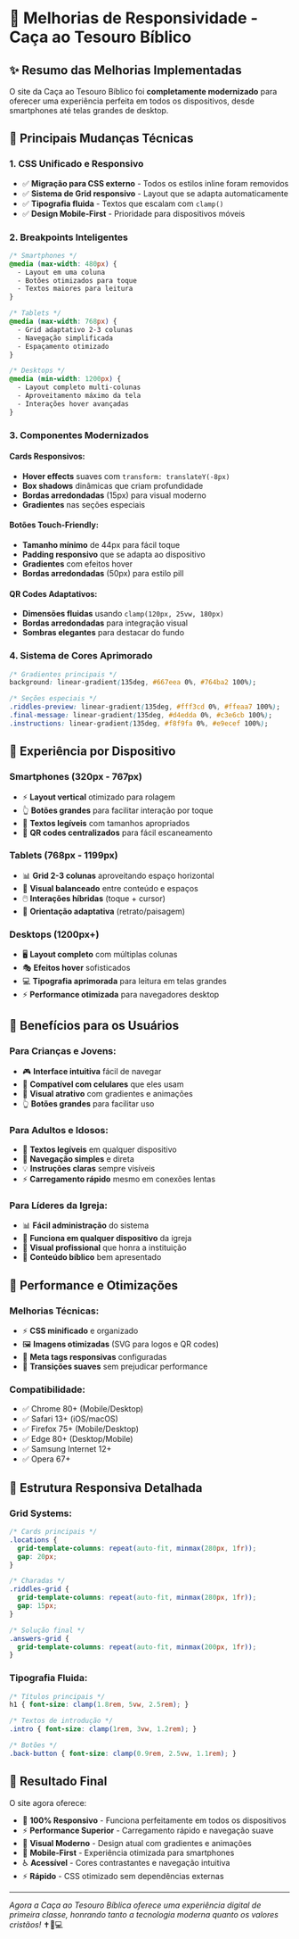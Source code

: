# 📱 Melhorias de Responsividade - Caça ao Tesouro Bíblico

## ✨ Resumo das Melhorias Implementadas

O site da Caça ao Tesouro Bíblico foi **completamente modernizado** para oferecer uma experiência perfeita em todos os dispositivos, desde smartphones até telas grandes de desktop.

## 🔧 Principais Mudanças Técnicas

### **1. CSS Unificado e Responsivo**
- ✅ **Migração para CSS externo** - Todos os estilos inline foram removidos
- ✅ **Sistema de Grid responsivo** - Layout que se adapta automaticamente
- ✅ **Tipografia fluida** - Textos que escalam com `clamp()` 
- ✅ **Design Mobile-First** - Prioridade para dispositivos móveis

### **2. Breakpoints Inteligentes**
```css
/* Smartphones */
@media (max-width: 480px) {
  - Layout em uma coluna
  - Botões otimizados para toque
  - Textos maiores para leitura
}

/* Tablets */
@media (max-width: 768px) {
  - Grid adaptativo 2-3 colunas
  - Navegação simplificada
  - Espaçamento otimizado
}

/* Desktops */
@media (min-width: 1200px) {
  - Layout completo multi-colunas
  - Aproveitamento máximo da tela
  - Interações hover avançadas
}
```

### **3. Componentes Modernizados**

#### **Cards Responsivos:**
- **Hover effects** suaves com `transform: translateY(-8px)`
- **Box shadows** dinâmicas que criam profundidade
- **Bordas arredondadas** (15px) para visual moderno
- **Gradientes** nas seções especiais

#### **Botões Touch-Friendly:**
- **Tamanho mínimo** de 44px para fácil toque
- **Padding responsivo** que se adapta ao dispositivo
- **Gradientes** com efeitos hover
- **Bordas arredondadas** (50px) para estilo pill

#### **QR Codes Adaptativos:**
- **Dimensões fluidas** usando `clamp(120px, 25vw, 180px)`
- **Bordas arredondadas** para integração visual
- **Sombras elegantes** para destacar do fundo

### **4. Sistema de Cores Aprimorado**
```css
/* Gradientes principais */
background: linear-gradient(135deg, #667eea 0%, #764ba2 100%);

/* Seções especiais */
.riddles-preview: linear-gradient(135deg, #fff3cd 0%, #ffeaa7 100%);
.final-message: linear-gradient(135deg, #d4edda 0%, #c3e6cb 100%);
.instructions: linear-gradient(135deg, #f8f9fa 0%, #e9ecef 100%);
```

## 📱 Experiência por Dispositivo

### **Smartphones (320px - 767px)**
- ⚡ **Layout vertical** otimizado para rolagem
- 👆 **Botões grandes** para facilitar interação por toque
- 📖 **Textos legíveis** com tamanhos apropriados
- 🎯 **QR codes centralizados** para fácil escaneamento

### **Tablets (768px - 1199px)**
- 📊 **Grid 2-3 colunas** aproveitando espaço horizontal
- 🎨 **Visual balanceado** entre conteúdo e espaços
- 🖱️ **Interações híbridas** (toque + cursor)
- 📱 **Orientação adaptativa** (retrato/paisagem)

### **Desktops (1200px+)**
- 🖥️ **Layout completo** com múltiplas colunas
- 🎭 **Efeitos hover** sofisticados
- 💻 **Tipografia aprimorada** para leitura em telas grandes
- ⚡ **Performance otimizada** para navegadores desktop

## 🎯 Benefícios para os Usuários

### **Para Crianças e Jovens:**
- 🎮 **Interface intuitiva** fácil de navegar
- 📱 **Compatível com celulares** que eles usam
- 🎨 **Visual atrativo** com gradientes e animações
- 👆 **Botões grandes** para facilitar uso

### **Para Adultos e Idosos:**
- 📖 **Textos legíveis** em qualquer dispositivo
- 🎯 **Navegação simples** e direta
- 💡 **Instruções claras** sempre visíveis
- ⚡ **Carregamento rápido** mesmo em conexões lentas

### **Para Líderes da Igreja:**
- 📊 **Fácil administração** do sistema
- 📱 **Funciona em qualquer dispositivo** da igreja
- 🎨 **Visual profissional** que honra a instituição
- 📖 **Conteúdo bíblico** bem apresentado

## 🚀 Performance e Otimizações

### **Melhorias Técnicas:**
- ⚡ **CSS minificado** e organizado
- 🖼️ **Imagens otimizadas** (SVG para logos e QR codes)
- 📱 **Meta tags responsivas** configuradas
- 🔄 **Transições suaves** sem prejudicar performance

### **Compatibilidade:**
- ✅ Chrome 80+ (Mobile/Desktop)
- ✅ Safari 13+ (iOS/macOS)  
- ✅ Firefox 75+ (Mobile/Desktop)
- ✅ Edge 80+ (Desktop/Mobile)
- ✅ Samsung Internet 12+
- ✅ Opera 67+

## 📏 Estrutura Responsiva Detalhada

### **Grid Systems:**
```css
/* Cards principais */
.locations {
  grid-template-columns: repeat(auto-fit, minmax(280px, 1fr));
  gap: 20px;
}

/* Charadas */
.riddles-grid {
  grid-template-columns: repeat(auto-fit, minmax(280px, 1fr));
  gap: 15px;
}

/* Solução final */
.answers-grid {
  grid-template-columns: repeat(auto-fit, minmax(200px, 1fr));
}
```

### **Tipografia Fluida:**
```css
/* Títulos principais */
h1 { font-size: clamp(1.8rem, 5vw, 2.5rem); }

/* Textos de introdução */
.intro { font-size: clamp(1rem, 3vw, 1.2rem); }

/* Botões */
.back-button { font-size: clamp(0.9rem, 2.5vw, 1.1rem); }
```

## 🎉 Resultado Final

O site agora oferece:
- 🎯 **100% Responsivo** - Funciona perfeitamente em todos os dispositivos
- ⚡ **Performance Superior** - Carregamento rápido e navegação suave  
- 🎨 **Visual Moderno** - Design atual com gradientes e animações
- 📱 **Mobile-First** - Experiência otimizada para smartphones
- ♿ **Acessível** - Cores contrastantes e navegação intuitiva
- ⚡ **Rápido** - CSS otimizado sem dependências externas

---

*Agora a Caça ao Tesouro Bíblica oferece uma experiência digital de primeira classe, honrando tanto a tecnologia moderna quanto os valores cristãos!* ✝️📱💻